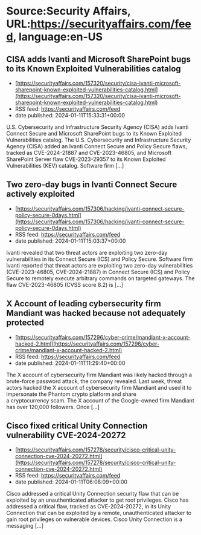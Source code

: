 # Source:Security Affairs, URL:https://securityaffairs.com/feed, language:en-US

## CISA adds Ivanti and Microsoft SharePoint bugs to its Known Exploited Vulnerabilities catalog
 - [https://securityaffairs.com/157320/security/cisa-ivanti-microsoft-sharepoint-known-exploited-vulnerabilities-catalog.html](https://securityaffairs.com/157320/security/cisa-ivanti-microsoft-sharepoint-known-exploited-vulnerabilities-catalog.html)
 - RSS feed: https://securityaffairs.com/feed
 - date published: 2024-01-11T15:33:31+00:00

U.S. Cybersecurity and Infrastructure Security Agency (CISA) adds Ivanti Connect Secure and Microsoft SharePoint bugs to its Known Exploited Vulnerabilities catalog. The U.S. Cybersecurity and Infrastructure Security Agency (CISA) added an Ivanti Connect Secure and Policy Secure flaws, tracked as CVE-2024-21887 and CVE-2023-46805, and Microsoft SharePoint Server flaw CVE-2023-29357 to its Known Exploited Vulnerabilities (KEV) catalog. Software firm [&#8230;]

## Two zero-day bugs in Ivanti Connect Secure actively exploited
 - [https://securityaffairs.com/157306/hacking/ivanti-connect-secure-policy-secure-0days.html](https://securityaffairs.com/157306/hacking/ivanti-connect-secure-policy-secure-0days.html)
 - RSS feed: https://securityaffairs.com/feed
 - date published: 2024-01-11T15:03:37+00:00

Ivanti revealed that two threat actors are exploiting two zero-day vulnerabilities in its Connect Secure (ICS) and Policy Secure. Software firm Ivanti reported that threat actors are exploiting two zero-day vulnerabilities (CVE-2023-46805, CVE-2024-21887) in Connect Secure (ICS) and Policy Secure to remotely execute arbitrary commands on targeted gateways. The flaw CVE-2023-46805 (CVSS score 8.2) is [&#8230;]

## X Account of leading cybersecurity firm Mandiant was hacked because not adequately protected
 - [https://securityaffairs.com/157296/cyber-crime/mandiant-x-account-hacked-2.html](https://securityaffairs.com/157296/cyber-crime/mandiant-x-account-hacked-2.html)
 - RSS feed: https://securityaffairs.com/feed
 - date published: 2024-01-11T11:29:40+00:00

The X account of cybersecurity firm Mandiant was likely hacked through a brute-force password attack, the company revealed. Last week, threat actors hacked the X account of cybersecurity firm Mandiant and used it to impersonate the Phantom crypto platform and share a&#160;cryptocurrency&#160;scam. The X account of the Google-owned firm Mandiant has over 120,000 followers. Once [&#8230;]

## Cisco fixed critical Unity Connection vulnerability CVE-2024-20272
 - [https://securityaffairs.com/157278/security/cisco-critical-unity-connection-cve-2024-20272.html](https://securityaffairs.com/157278/security/cisco-critical-unity-connection-cve-2024-20272.html)
 - RSS feed: https://securityaffairs.com/feed
 - date published: 2024-01-11T06:08:09+00:00

Cisco addressed a critical Unity Connection security flaw that can be exploited by an unauthenticated attacker to get root privileges. Cisco has addressed a critical flaw, tracked as CVE-2024-20272, in its Unity Connection that can be exploited by a remote, unauthenticated attacker to gain root privileges on vulnerable devices. Cisco Unity Connection is a messaging [&#8230;]

